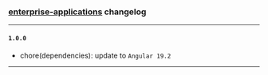 ### [enterprise-applications](https://github.com/jeffreysSharp/enterprise-applications/) changelog

---

#### `1.0.0`

- chore(dependencies): update to `Angular 19.2`

---
